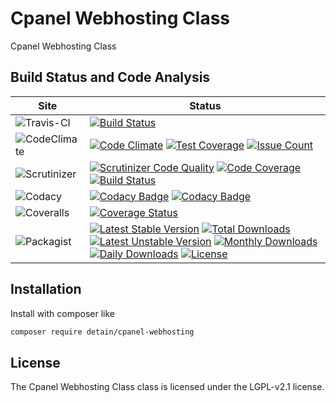# Cpanel Webhosting Class

Cpanel Webhosting Class

## Build Status and Code Analysis

Site          | Status
--------------|---------------------------
![Travis-CI](http://i.is.cc/storage/GYd75qN.png "Travis-CI")     | [![Build Status](https://travis-ci.org/detain/cpanel-webhosting.svg?branch=master)](https://travis-ci.org/detain/cpanel-webhosting)
![CodeClimate](http://i.is.cc/storage/GYlageh.png "CodeClimate")  | [![Code Climate](https://codeclimate.com/github/detain/cpanel-webhosting/badges/gpa.svg)](https://codeclimate.com/github/detain/cpanel-webhosting) [![Test Coverage](https://codeclimate.com/github/detain/cpanel-webhosting/badges/coverage.svg)](https://codeclimate.com/github/detain/cpanel-webhosting/coverage) [![Issue Count](https://codeclimate.com/github/detain/cpanel-webhosting/badges/issue_count.svg)](https://codeclimate.com/github/detain/cpanel-webhosting)
![Scrutinizer](http://i.is.cc/storage/GYeUnux.png "Scrutinizer")   | [![Scrutinizer Code Quality](https://scrutinizer-ci.com/g/myadmin-plugins/cpanel-webhosting/badges/quality-score.png?b=master)](https://scrutinizer-ci.com/g/myadmin-plugins/cpanel-webhosting/?branch=master) [![Code Coverage](https://scrutinizer-ci.com/g/myadmin-plugins/cpanel-webhosting/badges/coverage.png?b=master)](https://scrutinizer-ci.com/g/myadmin-plugins/cpanel-webhosting/?branch=master) [![Build Status](https://scrutinizer-ci.com/g/myadmin-plugins/cpanel-webhosting/badges/build.png?b=master)](https://scrutinizer-ci.com/g/myadmin-plugins/cpanel-webhosting/build-status/master)
![Codacy](http://i.is.cc/storage/GYi66Cx.png "Codacy")        | [![Codacy Badge](https://api.codacy.com/project/badge/Grade/226251fc068f4fd5b4b4ef9a40011d06)](https://www.codacy.com/app/detain/cpanel-webhosting) [![Codacy Badge](https://api.codacy.com/project/badge/Coverage/25fa74eb74c947bf969602fcfe87e349)](https://www.codacy.com/app/detain/cpanel-webhosting?utm_source=github.com&utm_medium=referral&utm_content=detain/cpanel-webhosting&utm_campaign=Badge_Coverage)
![Coveralls](http://i.is.cc/storage/GYjNSim.png "Coveralls")    | [![Coverage Status](https://coveralls.io/repos/github/detain/db_abstraction/badge.svg?branch=master)](https://coveralls.io/github/detain/cpanel-webhosting?branch=master)
![Packagist](http://i.is.cc/storage/GYacBEX.png "Packagist")     | [![Latest Stable Version](https://poser.pugx.org/detain/cpanel-webhosting/version)](https://packagist.org/packages/detain/cpanel-webhosting) [![Total Downloads](https://poser.pugx.org/detain/cpanel-webhosting/downloads)](https://packagist.org/packages/detain/cpanel-webhosting) [![Latest Unstable Version](https://poser.pugx.org/detain/cpanel-webhosting/v/unstable)](//packagist.org/packages/detain/cpanel-webhosting) [![Monthly Downloads](https://poser.pugx.org/detain/cpanel-webhosting/d/monthly)](https://packagist.org/packages/detain/cpanel-webhosting) [![Daily Downloads](https://poser.pugx.org/detain/cpanel-webhosting/d/daily)](https://packagist.org/packages/detain/cpanel-webhosting) [![License](https://poser.pugx.org/detain/cpanel-webhosting/license)](https://packagist.org/packages/detain/cpanel-webhosting)


## Installation

Install with composer like

```sh
composer require detain/cpanel-webhosting
```

## License

The Cpanel Webhosting Class class is licensed under the LGPL-v2.1 license.

